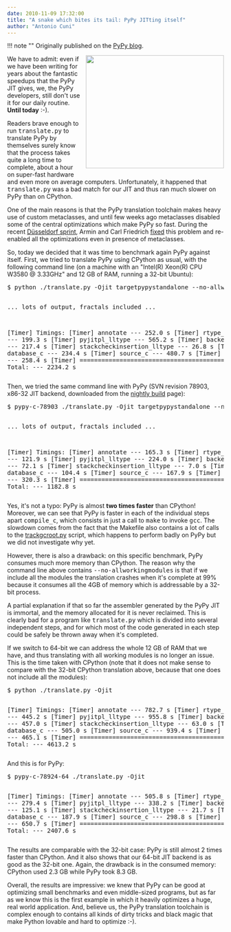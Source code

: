 ```yaml
---
date: 2010-11-09 17:32:00
title: "A snake which bites its tail: PyPy JITting itself"
author: "Antonio Cuni"
---
```


!!! note ""
    Originally published on the [PyPy blog](https://pypy.org/posts/2010/11/snake-which-bites-its-tail-pypy-jitting-5161284681004717142.html).


<html><body><a href="https://2.bp.blogspot.com/_4gR6Ggu8oHQ/TNmLArIQa0I/AAAAAAAAAKk/S86e8w4lF6g/s1600/pypy.png"><img alt="" border="0" id="BLOGGER_PHOTO_ID_5537610060522351426" src="https://2.bp.blogspot.com/_4gR6Ggu8oHQ/TNmLArIQa0I/AAAAAAAAAKk/S86e8w4lF6g/s400/pypy.png" style="float: right; margin: 0 0 10px 10px; cursor: pointer; cursor: hand; width: 321px; height: 263px;"></a>


<p>We have to admit: even if we have been writing for years about the fantastic
speedups that the PyPy JIT gives, we, the PyPy developers, still don't use it
for our daily routine.  <strong>Until today</strong> :-).
</p>
<!-- more -->

<p>Readers brave enough to run <tt class="docutils literal">translate.py</tt> to translate PyPy by themselves
surely know that the process takes quite a long time to complete, about a hour
on super-fast hardware and even more on average computers.  Unfortunately, it
happened that <tt class="docutils literal">translate.py</tt> was a bad match for our JIT and thus ran much
slower on PyPy than on CPython.</p>
<p>One of the main reasons is that the PyPy translation toolchain makes heavy use
of custom metaclasses, and until few weeks ago metaclasses disabled some of
the central optimizations which make PyPy so fast.  During the recent
<a class="reference external" href="/posts/2010/10/dusseldorf-sprint-report-2010-371223200425847723.html">Düsseldorf sprint</a>, Armin and Carl Friedrich <a class="reference external" href="https://codespeak.net/pipermail/pypy-svn/2010-October/044046.html">fixed</a> this problem and
re-enabled all the optimizations even in presence of metaclasses.</p>
<p>So, today we decided that it was time to benchmark again PyPy against itself.
First, we tried to translate PyPy using CPython as usual, with the following
command line (on a machine with an "Intel(R) Xeon(R) CPU W3580 @ 3.33GHz" and
12 GB of RAM, running a 32-bit Ubuntu):</p>
<pre class="literal-block">
$ python ./translate.py -Ojit targetpypystandalone --no-allworkingmodules

... lots of output, fractals included ...

[Timer] Timings:
[Timer] annotate                       ---  252.0 s
[Timer] rtype_lltype                   ---  199.3 s
[Timer] pyjitpl_lltype                 ---  565.2 s
[Timer] backendopt_lltype              ---  217.4 s
[Timer] stackcheckinsertion_lltype     ---   26.8 s
[Timer] database_c                     ---  234.4 s
[Timer] source_c                       ---  480.7 s
[Timer] compile_c                      ---  258.4 s
[Timer] ===========================================
[Timer] Total:                         --- 2234.2 s
</pre>
<p>Then, we tried the same command line with PyPy (SVN revision 78903, x86-32 JIT
backend, downloaded from the <a class="reference external" href="https://buildbot.pypy.org/nightly/trunk/">nightly build</a> page):</p>
<pre class="literal-block">
$ pypy-c-78903 ./translate.py -Ojit targetpypystandalone --no-allworkingmodules

... lots of output, fractals included ...

[Timer] Timings:
[Timer] annotate                       ---  165.3 s
[Timer] rtype_lltype                   ---  121.9 s
[Timer] pyjitpl_lltype                 ---  224.0 s
[Timer] backendopt_lltype              ---   72.1 s
[Timer] stackcheckinsertion_lltype     ---    7.0 s
[Timer] database_c                     ---  104.4 s
[Timer] source_c                       ---  167.9 s
[Timer] compile_c                      ---  320.3 s
[Timer] ===========================================
[Timer] Total:                         --- 1182.8 s
</pre>
<p>Yes, it's not a typo: PyPy is almost <strong>two times faster</strong> than CPython!
Moreover, we can see that PyPy is faster in each of the individual steps apart
<tt class="docutils literal">compile_c</tt>, which consists in just a call to <tt class="docutils literal">make</tt> to invoke <tt class="docutils literal">gcc</tt>.
The slowdown comes from the fact that the Makefile also contains a lot of
calls to the <a class="reference external" href="https://codespeak.net/svn/pypy/trunk/pypy/translator/c/gcc/trackgcroot.py">trackgcroot.py</a> script, which happens to perform badly on PyPy
but we did not investigate why yet.</p>
<p>However, there is also a drawback: on this specific benchmark, PyPy consumes
much more memory than CPython.  The reason why the command line above contains
<tt class="docutils literal"><span class="pre">--no-allworkingmodules</span></tt> is that if we include all the modules the
translation crashes when it's complete at 99% because it consumes all the 4GB
of memory which is addressable by a 32-bit process.</p>
<p>A partial explanation if that so far the assembler generated by the PyPy JIT
is immortal, and the memory allocated for it is never reclaimed.  This is
clearly bad for a program like <tt class="docutils literal">translate.py</tt> which is divided into several
independent steps, and for which most of the code generated in each step could
be safely be thrown away when it's completed.</p>
<p>If we switch to 64-bit we can address the whole 12 GB of RAM that we have, and
thus translating with all working modules is no longer an issue.  This is the
time taken with CPython (note that it does not make sense to compare with the
32-bit CPython translation above, because that one does not include all the
modules):</p>
<pre class="literal-block">
$ python ./translate.py -Ojit

[Timer] Timings:
[Timer] annotate                       ---  782.7 s
[Timer] rtype_lltype                   ---  445.2 s
[Timer] pyjitpl_lltype                 ---  955.8 s
[Timer] backendopt_lltype              ---  457.0 s
[Timer] stackcheckinsertion_lltype     ---   63.0 s
[Timer] database_c                     ---  505.0 s
[Timer] source_c                       ---  939.4 s
[Timer] compile_c                      ---  465.1 s
[Timer] ===========================================
[Timer] Total:                         --- 4613.2 s
</pre>
<p>And this is for PyPy:</p>
<pre class="literal-block">
$ pypy-c-78924-64 ./translate.py -Ojit

[Timer] Timings:
[Timer] annotate                       ---  505.8 s
[Timer] rtype_lltype                   ---  279.4 s
[Timer] pyjitpl_lltype                 ---  338.2 s
[Timer] backendopt_lltype              ---  125.1 s
[Timer] stackcheckinsertion_lltype     ---   21.7 s
[Timer] database_c                     ---  187.9 s
[Timer] source_c                       ---  298.8 s
[Timer] compile_c                      ---  650.7 s
[Timer] ===========================================
[Timer] Total:                         --- 2407.6 s
</pre>
<p>The results are comparable with the 32-bit case: PyPy is still almost 2 times
faster than CPython.  And it also shows that our 64-bit JIT backend is as good
as the 32-bit one.  Again, the drawback is in the consumed memory: CPython
used 2.3 GB while PyPy took 8.3 GB.</p>
<p>Overall, the results are impressive: we knew that PyPy can be good at
optimizing small benchmarks and even middle-sized programs, but as far as we
know this is the first example in which it heavily optimizes a huge, real world
application.  And, believe us, the PyPy translation toolchain is complex
enough to contains all kinds of dirty tricks and black magic that make Python
lovable and hard to optimize :-).</p></body></html>
